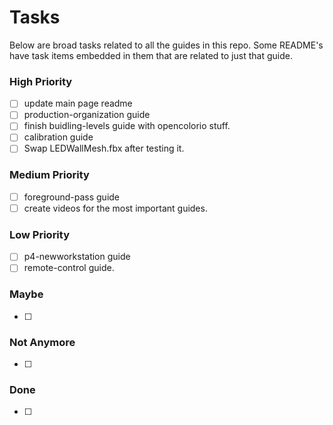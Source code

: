 # Tasks
Below are broad tasks related to all the guides in this repo. Some README's have task items embedded in them that are related to just that guide.

### High Priority
- [ ] update main page readme
- [ ] production-organization guide
- [ ] finish buidling-levels guide with opencolorio stuff.
- [ ] calibration guide
- [ ] Swap LEDWallMesh.fbx after testing it.

### Medium Priority
- [ ] foreground-pass guide
- [ ] create videos for the most important guides.

### Low Priority
- [ ] p4-newworkstation guide
- [ ] remote-control guide.

### Maybe
- [ ]

### Not Anymore
- [ ]

### Done
- [ ]
